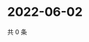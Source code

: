 # 2022-06-02

共 0 条

<!-- BEGIN WEIBO -->
<!-- 最后更新时间 Thu Jun 02 2022 21:43:55 GMT+0800 (China Standard Time) -->

<!-- END WEIBO -->
